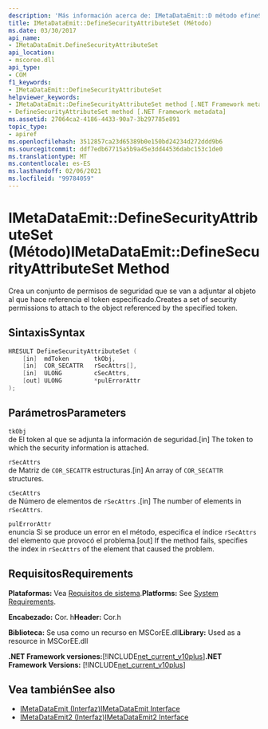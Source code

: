 ```yaml
---
description: 'Más información acerca de: IMetaDataEmit::D método efineSecurityAttributeSet'
title: IMetaDataEmit::DefineSecurityAttributeSet (Método)
ms.date: 03/30/2017
api_name:
- IMetaDataEmit.DefineSecurityAttributeSet
api_location:
- mscoree.dll
api_type:
- COM
f1_keywords:
- IMetaDataEmit::DefineSecurityAttributeSet
helpviewer_keywords:
- IMetaDataEmit::DefineSecurityAttributeSet method [.NET Framework metadata]
- DefineSecurityAttributeSet method [.NET Framework metadata]
ms.assetid: 27064ca2-4186-4433-90a7-3b297785e891
topic_type:
- apiref
ms.openlocfilehash: 3512857ca23d65389b0e150bd24234d272ddd9b6
ms.sourcegitcommit: ddf7edb67715a5b9a45e3dd44536dabc153c1de0
ms.translationtype: MT
ms.contentlocale: es-ES
ms.lasthandoff: 02/06/2021
ms.locfileid: "99784059"
---
```

# <a name="imetadataemitdefinesecurityattributeset-method"></a><span data-ttu-id="61115-103">IMetaDataEmit::DefineSecurityAttributeSet (Método)</span><span class="sxs-lookup"><span data-stu-id="61115-103">IMetaDataEmit::DefineSecurityAttributeSet Method</span></span>

<span data-ttu-id="61115-104">Crea un conjunto de permisos de seguridad que se van a adjuntar al objeto al que hace referencia el token especificado.</span><span class="sxs-lookup"><span data-stu-id="61115-104">Creates a set of security permissions to attach to the object referenced by the specified token.</span></span>  
  
## <a name="syntax"></a><span data-ttu-id="61115-105">Sintaxis</span><span class="sxs-lookup"><span data-stu-id="61115-105">Syntax</span></span>  
  
```cpp  
HRESULT DefineSecurityAttributeSet (
    [in]  mdToken       tkObj,
    [in]  COR_SECATTR   rSecAttrs[],
    [in]  ULONG         cSecAttrs,
    [out] ULONG         *pulErrorAttr
);  
```  
  
## <a name="parameters"></a><span data-ttu-id="61115-106">Parámetros</span><span class="sxs-lookup"><span data-stu-id="61115-106">Parameters</span></span>  

 `tkObj`  
 <span data-ttu-id="61115-107">de El token al que se adjunta la información de seguridad.</span><span class="sxs-lookup"><span data-stu-id="61115-107">[in] The token to which the security information is attached.</span></span>  
  
 `rSecAttrs`  
 <span data-ttu-id="61115-108">de Matriz de `COR_SECATTR` estructuras.</span><span class="sxs-lookup"><span data-stu-id="61115-108">[in] An array of `COR_SECATTR` structures.</span></span>  
  
 `cSecAttrs`  
 <span data-ttu-id="61115-109">de Número de elementos de `rSecAttrs` .</span><span class="sxs-lookup"><span data-stu-id="61115-109">[in] The number of elements in `rSecAttrs`.</span></span>  
  
 `pulErrorAttr`  
 <span data-ttu-id="61115-110">enuncia Si se produce un error en el método, especifica el índice `rSecAttrs` del elemento que provocó el problema.</span><span class="sxs-lookup"><span data-stu-id="61115-110">[out] If the method fails, specifies the index in `rSecAttrs` of the element that caused the problem.</span></span>  
  
## <a name="requirements"></a><span data-ttu-id="61115-111">Requisitos</span><span class="sxs-lookup"><span data-stu-id="61115-111">Requirements</span></span>  

 <span data-ttu-id="61115-112">**Plataformas:** Vea [Requisitos de sistema](../../get-started/system-requirements.md).</span><span class="sxs-lookup"><span data-stu-id="61115-112">**Platforms:** See [System Requirements](../../get-started/system-requirements.md).</span></span>  
  
 <span data-ttu-id="61115-113">**Encabezado:** Cor. h</span><span class="sxs-lookup"><span data-stu-id="61115-113">**Header:** Cor.h</span></span>  
  
 <span data-ttu-id="61115-114">**Biblioteca:** Se usa como un recurso en MSCorEE.dll</span><span class="sxs-lookup"><span data-stu-id="61115-114">**Library:** Used as a resource in MSCorEE.dll</span></span>  
  
 <span data-ttu-id="61115-115">**.NET Framework versiones:**[!INCLUDE[net_current_v10plus](../../../../includes/net-current-v10plus-md.md)]</span><span class="sxs-lookup"><span data-stu-id="61115-115">**.NET Framework Versions:** [!INCLUDE[net_current_v10plus](../../../../includes/net-current-v10plus-md.md)]</span></span>  
  
## <a name="see-also"></a><span data-ttu-id="61115-116">Vea también</span><span class="sxs-lookup"><span data-stu-id="61115-116">See also</span></span>

- [<span data-ttu-id="61115-117">IMetaDataEmit (Interfaz)</span><span class="sxs-lookup"><span data-stu-id="61115-117">IMetaDataEmit Interface</span></span>](imetadataemit-interface.md)
- [<span data-ttu-id="61115-118">IMetaDataEmit2 (Interfaz)</span><span class="sxs-lookup"><span data-stu-id="61115-118">IMetaDataEmit2 Interface</span></span>](imetadataemit2-interface.md)

